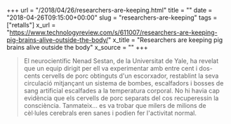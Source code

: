 +++
url = "/2018/04/26/researchers-are-keeping.html"
title = ""
date = "2018-04-26T09:15:00+00:00"
slug = "researchers-are-keeping"
tags = ["retalls"]
x_url = "https://www.technologyreview.com/s/611007/researchers-are-keeping-pig-brains-alive-outside-the-body/"
x_title = "Researchers are keeping pig brains alive outside the body"
x_source = ""
+++


> El neurocientífic Nenad Sestan, de la Universitat de Yale, ha revelat que un equip dirigit per ell va experimentar amb entre cent i dos-cents cervells de porc obtinguts d'un escorxador, restablint la seva circulació mitjançant un sistema de bombes, escalfadors i bosses de sang artificial escalfades a la temperatura corporal. No hi havia cap evidència que els cervells de porc separats del cos recuperessin la consciència. Tanmateix… es va trobar que milers de milions de cèl·lules cerebrals eren sanes i podien fer l'activitat normal.


